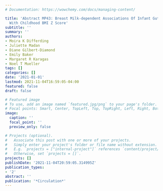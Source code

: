 ```yaml
---
# Documentation: https://wowchemy.com/docs/managing-content/

title: 'Abstract MP43: Breast Milk-dependent Associations Of Infant Gut Microbiota
  With Childhood BMI Z Score'
subtitle: ''
summary: ''
authors:
- Moira K Differding
- Juliette Madan
- Diane Gilbert-Diamond
- Emily Baker
- Margaret R Karagas
- Noel T Mueller
tags: []
categories: []
date: '2021-01-01'
lastmod: 2021-11-04T16:59:05-04:00
featured: false
draft: false

# Featured image
# To use, add an image named `featured.jpg/png` to your page's folder.
# Focal points: Smart, Center, TopLeft, Top, TopRight, Left, Right, BottomLeft, Bottom, BottomRight.
image:
  caption: ''
  focal_point: ''
  preview_only: false

# Projects (optional).
#   Associate this post with one or more of your projects.
#   Simply enter your project's folder or file name without extension.
#   E.g. `projects = ["internal-project"]` references `content/project/deep-learning/index.md`.
#   Otherwise, set `projects = []`.
projects: []
publishDate: '2021-11-04T20:59:05.314995Z'
publication_types:
- '2'
abstract: ''
publication: '*Circulation*'
---
```

